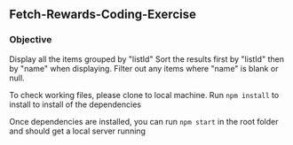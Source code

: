 ## Fetch-Rewards-Coding-Exercise

### Objective 

Display all the items grouped by "listId"
Sort the results first by "listId" then by "name" when displaying.
Filter out any items where "name" is blank or null. 
 
To check working files, please clone to local machine. Run `npm install` to install to install of the dependencies

Once dependencies are installed, you can run `npm start` in the root folder and should get a local server running 
